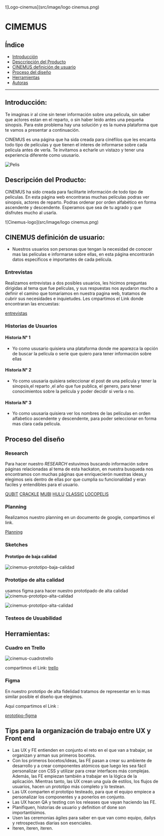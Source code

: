 ![Logo-cinemus](src/image/logo cinemus.png) 
# CIMEMUS

## Índice

* [Introducción](#introducción)
* [Desccripción del Producto](#descripción-del-producto)
* [CINEMUS definición de usuario](#Cinemus-definición-de-usuario)
* [Proceso del diseño](#proceso-del-diseño)
* [Herramientas](#herramientas)
* [Autoras](#autoras)

 ***

## Introducción:
Te imaginas ir al cine sin tener información sobre una pelicula, sin saber que actores estan en el reparto, o sin haber leido antes una pequeña sinopsis. Para este problema hay una solución y es la nueva plataforma que te vamos a presentar a continuación.

CINEMUS es una página que ha sida creada para cinéfilos que les encanta todo tipo de películas y que tienen el interes de informarse sobre cada pelicula antes de verla. Te invitamos a echarle un vistazo y tener una experiencia diferente como ususario.

 ![Pelis](src/image/losincreibles.gif)

## Descripción del Producto:

CINEMUS ha sido creada para facilitarte información de todo tipo de peliculas. En esta página web encontraras muchas películas podras ver sinopsis, actores de reparto. Podras ordenar por orden alfabético en forma ascendente y descendente. Esperamos que sea de tu agrado y que disfrutes mucho al usarla.

![Cinemus-logo](src/image/logo cinemus.png)


## CINEMUS definición de usuario:

* Nuestros usuarios son personas que tengan la necesidad de conocer mas las películas e informarse sobre ellas, en esta página encontrarán datos especificos e importantes de cada película.

### Entrevistas

Realizamos entrevistas a dos posibles usuarios, les hicimos preguntas dirigidas al tema que fue películas, y sus respuestas nos ayudaron mucho a definir el camino que tomariamos en nuestra pagina web, tratamos de cubrir sus necesidades e inquietudes.
Les cmpartimos el Link donde encontraran las encuestas:

[entrevistas](https://docs.google.com/document/d/1HTQd3Hio7RmerJvs0jWUSinl-oHjZrD4l3SB2MykStw/edit)



### Historias de Usuarios

#### Historia N° 1
* Yo como ususario quisiera una plataforma donde me aparezca la opción de buscar la película o serie que quiero para tener información sobre ellas

#### Historia N° 2
* Yo como ususaria quisiera seleccionar el post de una película y tener la sinopsis,el reparto ,el año que fue publica, el genero, para tener conocimientos sobre la película y poder decidir si verla o no.


#### Historia N° 3
* Yo como ususaria quisiera ver los nombres de las películas en orden alfabetico ascendente y descendente, para poder seleccionar en forma mas clara cada pelicula.


## Proceso del diseño

### Research

Para hacer nuestro _RESEARCH_ estuvimos buscando información sobre páginas relacionadas al tema de esta hackaton, en nuestra busqueda nos encontramos con muchas páginas que enriquecierón nuestras ideas,y elegimos seis dentro de ellas por que cumplia su funcionalidad y eran faciles y entendibles para el usuario.

[QUBIT](https://global.qubit.tv/inicio/)
[CRACKLE](https://www.crackle.com.py/)
[MUBI](https://mubi.com/es)
[HULU](https://www.hulu.com/originals)
[CLASSIC](https://classiccinemaonline.com/)
[LOCOPELIS](https://www.locopelis.com/)


### Planning
Realizamos nuestro planning en un documento de google, compartimos el link.

[Planning](https://docs.google.com/document/d/1wTT4QKSDaqYs3eZpYqY473pAlqg50C5uaMqbGInZU18/edit)

### Sketches

#### Prototipo de baja calidad
![cinemus-prototipo-baja-calidad](src/image/prototipobaja.jpg)

### Prototipo de alta calidad
usamos figma para hacer nuestro prototipado de alta calidad
![cinemus-prototipo-alta-calidad](src/image/prototipoalta_1.png)

![cinemus-prototipo-alta-calidad](src/image/prototipoalta_2.png)


### Testeos de Usuabilidad

## Herramientas:

### Cuadro en Trello
![cinemus-cuadrotrello](src/image/cuadrotrello.png)

compartimos el Link: [trello](https://trello.com/b/iVbUQQK7/hackaton-pel%C3%ADculas)

### Figma

En nuestro prototipo de alta fidelidad tratamos de representar en lo mas similar posible el diseño que elegimos.

Aqui compartimos el Link : 

[prototipo-figma](https://www.figma.com/proto/NqTg7Fntfz7iUPYvn51hcjFH/Hackathon---Pel%C3%ADculas?node-id=4%3A2&scaling=scale-down-width)








                   

## Tips para la organización de trabajo entre UX y Front end 

* Las UX y FE entienden en conjunto el reto en el que van a trabajar, se organizan y arman sus primeros bocetos.
* Con los primeros bocetos/ideas, las FE pasan a crear su ambiente de desarrollo y a crear componentes atómicos que luego les sea fácil personalizar con CSS y utilizar para crear interfaces más complejas. Además, las FE empiezan también a trabajar en la lógica de la aplicación. Mientras tanto, las UX crean una guía de estilos, los flujos de usuarios, hacen un prototipo más completo y lo testean.
* Las UX comparten el prototipo testeado, para que el equipo empiece a personalizar los componentes y a ponerlos en conjunto.
* Las UX hacen QA y testing con los releases que vayan haciendo las FE.
* Planifiquen, historias de usuario y definition of done son importantísimos.
* Usen las ceremonias ágiles para saber en que van como equipo, dailys y retrospectivas diarias son esenciales.
* Iteren, iteren, iteren.

